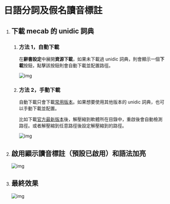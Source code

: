 # 日語分詞及假名讀音標註

1. ## 下載 mecab 的 unidic 詞典
    
    1. ### 方法 1，自動下載

        在**辭書設定**中展開**資源下載**，如果未下載過 unidic 詞典，則會顯示一個**下載**按鈕，點擊該按鈕則會自動下載並配置路徑。

        ![img](https://image.lunatranslator.org/zh/unidic.png)

    1. ### 方法 2，手動下載

        自動下載只會下載[常用版本](https://clrd.ninjal.ac.jp/unidic_archive/cwj/2.1.2/unidic-mecab-2.1.2_bin.zip)。如果想要使用其他版本的 unidic 詞典，也可以手動下載並配置。
        
        比如下載[官方最新版本](https://clrd.ninjal.ac.jp/unidic/)後，解壓縮到軟體所在目錄中，重啟後會自動檢測路徑。或者解壓縮到任意路徑後設定解壓縮到的路徑。

        ![img](https://image.lunatranslator.org/zh/mecab.png)

1. ## 啟用**顯示讀音標註**（預設已啟用）和**語法加亮**

    ![img](https://image.lunatranslator.org/zh/fenci.png)

1. ## 最終效果

    ![img](https://image.lunatranslator.org/zh/mecabresult.png)